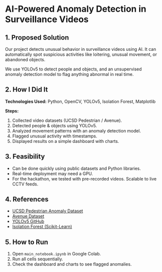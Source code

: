 # AI-Powered Anomaly Detection in Surveillance Videos

## 1. Proposed Solution
Our project detects unusual behavior in surveillance videos using AI. It can automatically spot suspicious activities like loitering, unusual movement, or abandoned objects.

We use YOLOv5 to detect people and objects, and an unsupervised anomaly detection model to flag anything abnormal in real time.

## 2. How I Did It
**Technologies Used:** Python, OpenCV, YOLOv5, Isolation Forest, Matplotlib  

**Steps:**
1. Collected video datasets (UCSD Pedestrian / Avenue).  
2. Detected people & objects using YOLOv5.  
3. Analyzed movement patterns with an anomaly detection model.  
4. Flagged unusual activity with timestamps.  
5. Displayed results on a simple dashboard with charts.

## 3. Feasibility
- Can be done quickly using public datasets and Python libraries.  
- Real-time deployment may need a GPU.  
- For the hackathon, we tested with pre-recorded videos. Scalable to live CCTV feeds.

## 4. References
- [UCSD Pedestrian Anomaly Dataset](http://www.svcl.ucsd.edu/projects/anomaly/dataset.htm)  
- [Avenue Dataset](http://www.cse.cuhk.edu.hk/leojia/projects/detectabnormal/dataset.html)  
- [YOLOv5 GitHub](https://github.com/ultralytics/yolov5)  
- [Isolation Forest (Scikit-Learn)](https://scikit-learn.org/stable/modules/generated/sklearn.ensemble.IsolationForest.html)

## 5. How to Run
1. Open `main_notebook.ipynb` in Google Colab.  
2. Run all cells sequentially.  
3. Check the dashboard and charts to see flagged anomalies.
